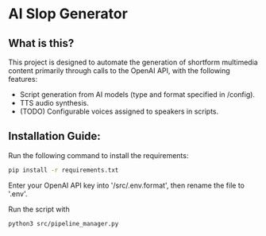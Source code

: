# AI Slop Generator

## What is this?
This project is designed to automate the generation of shortform multimedia content primarily through calls to the OpenAI API, with the following features:

- Script generation from AI models (type and format specified in /config).
- TTS audio synthesis.
- (TODO) Configurable voices assigned to speakers in scripts.

## Installation Guide:
Run the following command to install the requirements:

```bash
pip install -r requirements.txt
```

Enter your OpenAI API key into '/src/.env.format', then rename the file to '.env'.

Run the script with 
```bash
python3 src/pipeline_manager.py
```